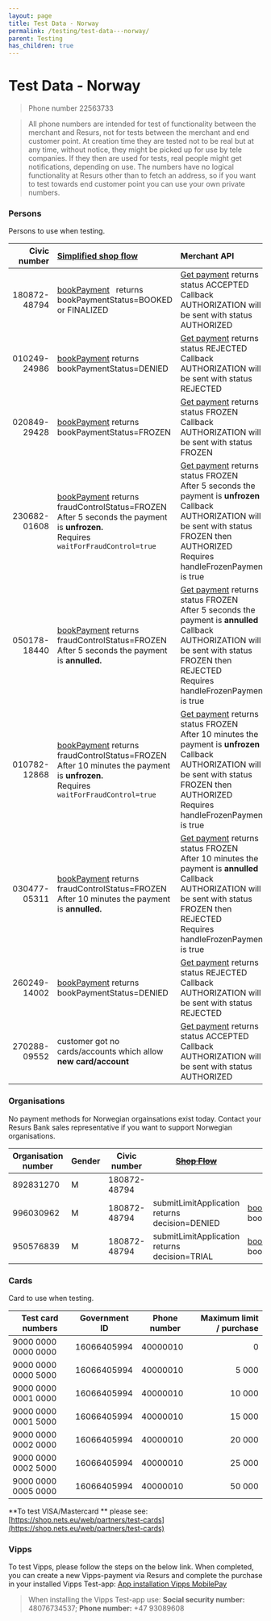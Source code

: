 ```yaml
---
layout: page
title: Test Data - Norway
permalink: /testing/test-data---norway/
parent: Testing
has_children: true
---
```




# Test Data - Norway 

> Phone number 22563733

> All phone numbers are intended for test of functionality between the
> merchant and Resurs, not for tests between the merchant and end
> customer point. At creation time they are tested not to be real but at
> any time, without notice, they might be picked up for use by tele
> companies. If they then are used for tests, real people might get
> notifications, depending on use. The numbers have no logical
> functionality at Resurs other than to fetch an address, so if you want
> to test towards end customer point you can use your own private
> numbers.

### Persons
Persons to use when testing.

| Civic number | [Simplified shop flow](/simplified-flow-api/)   | Merchant API  |
| ------------:| :-----------------------------------------------| :-----------------|
| 180872-48794 | [bookPayment](/simplified-flow-api/bookpayment/)   returns bookPaymentStatus=BOOKED or FINALIZED | [Get payment](https://merchant-api.resurs.com/docs/v2/merchant_payments_v2#/Payment%20information/getPayment) returns status ACCEPTED<br>Callback AUTHORIZATION will be sent with status AUTHORIZED  |
| 010249-24986 | [bookPayment](/simplified-flow-api/bookpayment/) returns bookPaymentStatus=DENIED | [Get payment](https://merchant-api.resurs.com/docs/v2/merchant_payments_v2#/Payment%20information/getPayment) returns status REJECTED<br>Callback AUTHORIZATION will be sent with status REJECTED |
| 020849-29428 | [bookPayment](/simplified-flow-api/bookpayment/) returns bookPaymentStatus=FROZEN | [Get payment](https://merchant-api.resurs.com/docs/v2/merchant_payments_v2#/Payment%20information/getPayment) returns status FROZEN<br>Callback AUTHORIZATION will be sent with status FROZEN |
| 230682-01608 | [bookPayment](/simplified-flow-api/bookpayment/) returns fraudControlStatus=FROZEN<br>After 5 seconds the payment is **unfrozen.**<br>Requires `waitForFraudControl=true` | [Get payment](https://merchant-api.resurs.com/docs/v2/merchant_payments_v2#/Payment%20information/getPayment) returns status FROZEN<br>After 5 seconds the payment is **unfrozen**<br>Callback AUTHORIZATION will be sent with status FROZEN then AUTHORIZED<br>Requires handleFrozenPayments is true |
| 050178-18440 | [bookPayment](/simplified-flow-api/bookpayment/) returns fraudControlStatus=FROZEN<br>After 5 seconds the payment is **annulled.** | [Get payment](https://merchant-api.resurs.com/docs/v2/merchant_payments_v2#/Payment%20information/getPayment) returns status FROZEN<br>After 5 seconds the payment is **annulled**<br>Callback AUTHORIZATION will be sent with status FROZEN then REJECTED<br>Requires handleFrozenPayments is true |
| 010782-12868 | [bookPayment](/simplified-flow-api/bookpayment/) returns fraudControlStatus=FROZEN<br>After 10 minutes the payment is **unfrozen.**<br>Requires `waitForFraudControl=true` | [Get payment](https://merchant-api.resurs.com/docs/v2/merchant_payments_v2#/Payment%20information/getPayment) returns status FROZEN<br>After 10 minutes the payment is **unfrozen**<br>Callback AUTHORIZATION will be sent with status FROZEN then AUTHORIZED<br>Requires handleFrozenPayments is true |
| 030477-05311 | [bookPayment](/simplified-flow-api/bookpayment/) returns fraudControlStatus=FROZEN<br>After 10 minutes the payment is **annulled.** | [Get payment](https://merchant-api.resurs.com/docs/v2/merchant_payments_v2#/Payment%20information/getPayment) returns status FROZEN<br>After 10 minutes the payment is **annulled**<br>Callback AUTHORIZATION will be sent with status FROZEN then REJECTED<br>Requires handleFrozenPayments is true |
| 260249-14002 | [bookPayment](/simplified-flow-api/bookpayment/) returns bookPaymentStatus=DENIED | [Get payment](https://merchant-api.resurs.com/docs/v2/merchant_payments_v2#/Payment%20information/getPayment) returns status REJECTED<br>Callback AUTHORIZATION will be sent with status REJECTED |
| 270288-09552 | customer got no cards/accounts which allow **new card/account** | [Get payment](https://merchant-api.resurs.com/docs/v2/merchant_payments_v2#/Payment%20information/getPayment) returns status ACCEPTED<br>Callback AUTHORIZATION will be sent with status AUTHORIZED |

### Organisations
No payment methods for Norwegian orgainsations exist today. Contact your
Resurs Bank sales representative if you want to support Norwegian
organisations.

| Organisation number | Gender | Civic number | ~~[Shop Flow](https://test.resurs.com/docs/display/DD/Shop+Flow+Service)~~                                             | [Simplified shop flow](simplified-flow-api)                 |
|-------------------|--------|--------------|--------------------------------------------------------------------------------------------------------------------|-------------------------------------------------------------|
| 892831270         | M      | 180872-48794 |                                                                                                                    |                                                             |
| 996030962         | M      | 180872-48794 | submitLimitApplication returns decision=DENIED | [bookPayment](/simplified-flow-api/bookpayment/) returns bookPaymentStatus=DENIED |
| 950576839         | M      | 180872-48794 | submitLimitApplication returns decision=TRIAL  | [bookPayment](/simplified-flow-api/bookpayment/) returns bookPaymentStatus=DENIED |

### Cards
Card to use when testing.

| Test card numbers   | Government ID | Phone number | Maximum limit / purchase |
|---------------------|---------------|--------------|-------------------------:|
| 9000 0000 0000 0000 | 16066405994   | 40000010     |                        0 |
| 9000 0000 0000 5000 | 16066405994   | 40000010     |                    5 000 |
| 9000 0000 0001 0000 | 16066405994   | 40000010     |                   10 000 |
| 9000 0000 0001 5000 | 16066405994   | 40000010     |                   15 000 |
| 9000 0000 0002 0000 | 16066405994   | 40000010     |                   20 000 |
| 9000 0000 0002 5000 | 16066405994   | 40000010     |                   25 000 |
| 9000 0000 0005 0000 | 16066405994   | 40000010     |                   50 000 |

**To test VISA/Mastercard ** please see:
[https://shop.nets.eu/web/partners/test-cards](https://shop.nets.eu/web/partners/test-cards)

### Vipps
To test Vipps, please follow the steps on the below link. When completed, you can create a new Vipps-payment via Resurs and complete the purchase in your installed Vipps Test-app: [App installation Vipps MobilePay ](https://developer.vippsmobilepay.com/docs/knowledge-base/test-environment/#test-apps)

> When installing the Vipps Test-app use:
> **Social security number:** 48076734537;
> **Phone number:** +47 93089608



